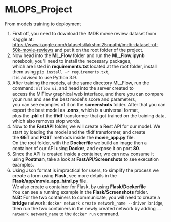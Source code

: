 # MLOPS_Project
From models training to deployment<br>
1. First off, you need to download the IMDB movie review dataset from Kaggle at:<br>
https://www.kaggle.com/datasets/lakshmi25npathi/imdb-dataset-of-50k-movie-reviews
and put it on the root folder of the project.<br>
1. Now head into the **ML_Flow** folder and run the **ML_Flow.ipynb** notebook, you'll need to install the necessary packages,<br>
which are listed in **requirements.txt** located at the root folder, install them using ```pip install -r requirements.txt```,<br>
it is advised to use Python 3.9.<br>
1. After training the models, at the same directory ML_Flow, run the command: ```mlflow ui```, and head into the server created to<br>
access the MlFlow graphical web interface, and there you can compare your runs and see the best model's score and parameters,<br>
you can see examples of it on the **screenshots** folder. After that you can export the best model as **.onnx**, which is a universal format,<br>
plus the **.pkl** of the **tfidf** transformer that got trained on the training data, which also removes stop words.<br>
1. Now to the **FastAPI** folder, we will create a Rest API for our model. We start by loading the model and the tfidf transformer, and create<br>
the **GET** and **POST** methods inside the **movie_app.py** file.<br>
On the root folder, with the **Dockerfile** we build an image then a container of our API using **Docker**, and expose it on port **80**.<br>
1. Since the API is created inside a container, we can now consume it using **Postman**, take a look at **FastAPI/Screenshots** to see execution examples.<br>
1. Using Json format is impractical for users, to simplify the process we create a form using **Flask**, see more details in the **Flask/app/movie_app_html.py** file.<br>
We also create a container for Flask, by using **Flask/Dockerfile**<br>
You can see a running example in the **Flask/Screenshots** folder.<br>
**N.B:** For the two containers to communicate, you will need to create a **bridge** network: ```docker network create network_name --driver bridge```,<br>
then run the two containers in the newly created network by adding ```--network network_name``` to the ```docker run``` command.<br>


